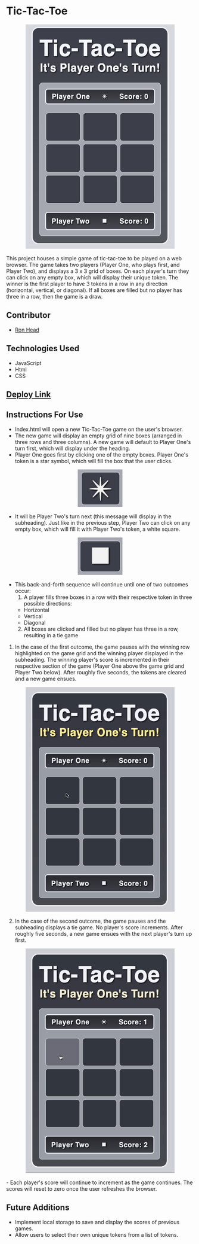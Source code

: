 # Tic-Tac-Toe
<p align="center">
  <img width=400 height=600 src="assets/tic-tac-toe-main.jpg">
</p>

This project houses a simple game of tic-tac-toe to be played on a web browser. The game takes two players (Player One, who plays first, and Player Two), and displays a 3 x 3 grid of boxes. On each player's turn they can click on any empty box, which will display their unique token. The winner is the first player to have 3 tokens in a row in any direction (horizontal, vertical, or diagonal). If all boxes are filled but no player has three in a row, then the game is a draw.

## Contributor
- [Ron Head](https://github.com/RonLHead)

## Technologies Used
- JavaScript
- Html
- CSS

## [Deploy Link](https://github.com/RonLHead/rlh-tic-tac-toe)

## Instructions For Use

- Index.html will open a new Tic-Tac-Toe game on the user's browser.
- The new game will display an empty grid of nine boxes (arranged in three rows and three columns). A new game will default to Player One's turn first, which will display under the heading.
- Player One goes first by clicking one of the empty boxes. Player One's token is a star symbol, which will fill the box that the user clicks.

<p align="center">
  <img width=120 height=100 src="assets/tic-tac-toe-p1-token.jpg">
</p>

- It will be Player Two's turn next (this message will display in the subheading). Just like in the previous step, Player Two can click on any empty box, which will fill it with Player Two's token, a white square.

<p align="center">
  <img width=120 height=100 src="assets/tic-tac-toe-p2-token.jpg">
</p>

- This back-and-forth sequence will continue until one of two outcomes occur:
  1. A player fills three boxes in a row with their respective token in three possible directions:
    - Horizontal
    - Vertical
    - Diagonal
  2. All boxes are clicked and filled but no player has three in a row, resulting in a tie game

1. In the case of the first outcome, the game pauses with the winning row highlighted on the game grid and the winning player displayed in the subheading. The winning player's score is incremented in their respective section of the game (Player One above the game grid and Player Two below). After roughly five seconds, the tokens are cleared and a new game ensues.
<p align="center">
  <img width=400 height=600 src="assets/tic-tac-toe-gameplay.gif">
</p>

2. In the case of the second outcome, the game pauses and the subheading displays a tie game. No player's score increments. After roughly five seconds, a new game ensues with the next player's turn up first.

<p align="center">
  <img width=400 height=600 src="assets/tic-tac-toe-tiegame.gif">
</p>
- Each player's score will continue to increment as the game continues. The scores will reset to zero once the user refreshes the browser.

## Future Additions
- Implement local storage to save and display the scores of previous games.
- Allow users to select their own unique tokens from a list of tokens.
